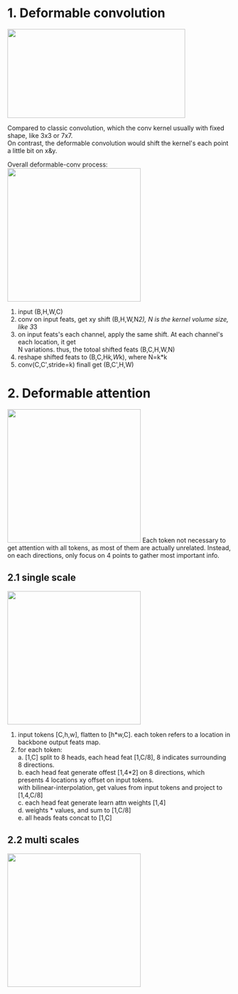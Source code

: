 
# 1. Deformable convolution  
<img src="https://github.com/user-attachments/assets/bebd41e0-82d9-4190-8c25-caf80028e511" width="400" height="200">  

Compared to classic convolution, which the conv kernel usually with fixed shape, like 3x3 or 7x7.  
On contrast, the deformable convolution would shift the kernel's each point a little bit on x&y.  

Overall deformable-conv process:  
<img src="https://github.com/user-attachments/assets/7a3ed141-0883-46d0-a8b5-f4aa67136c93" width="300" height="300">  
1) input (B,H,W,C)  
2) conv on input feats, get xy shift (B,H,W,N*2), N is the kernel volume size, like 3*3  
3) on input feats's each channel, apply the same shift. At each channel's each location, it get  
   N variations. thus, the totoal shifted feats (B,C,H,W,N)  
4) reshape shifted feats to (B,C,H*k,W*k), where N=k*k  
5) conv(C,C',stride=k) finall get (B,C',H,W)  



# 2. Deformable attention  
<img src="https://github.com/user-attachments/assets/6d66cfce-0cd2-41fb-a84e-bc67c55dafa6" width="300" height="300">       
Each token not necessary to get attention with all tokens, as most of them are actually unrelated.  
Instead, on each directions, only focus on 4 points to gather most important info.  

## 2.1 single scale  
<img src="https://github.com/user-attachments/assets/87281018-b892-45f8-a398-8e45b2c91bea" width="300" height="300">     

1) input tokens [C,h,w], flatten to [h*w,C]. each token refers to a location in backbone output feats map.   
2) for each token:   
       a. [1,C] split to 8 heads, each head feat [1,C/8], 8 indicates surrounding 8 directions.      
       b. each head feat generate offest [1,4*2] on 8 directions, which presents 4 locations xy offset on input tokens.     
          with bilinear-interpolation, get values from input tokens and project to [1,4,C/8]    
       c. each head feat generate learn attn weights [1,4]    
       d. weights * values, and sum to [1,C/8]    
       e. all heads feats concat to [1,C]    



## 2.2 multi scales  
<img src="https://github.com/user-attachments/assets/2835815d-d885-4c2e-946d-805239559fab" width="300" height="300">  

